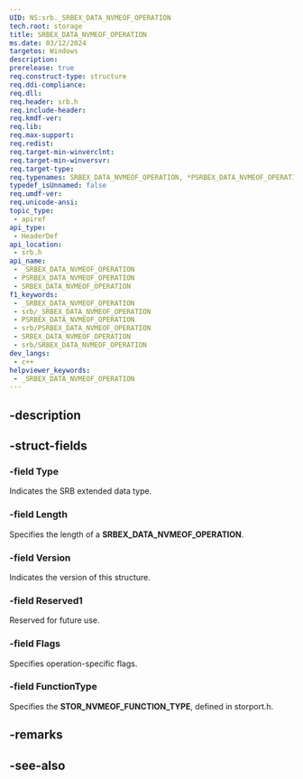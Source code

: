 ```yaml
---
UID: NS:srb._SRBEX_DATA_NVMEOF_OPERATION
tech.root: storage
title: SRBEX_DATA_NVMEOF_OPERATION
ms.date: 03/12/2024
targetos: Windows
description: 
prerelease: true
req.construct-type: structure
req.ddi-compliance: 
req.dll: 
req.header: srb.h
req.include-header: 
req.kmdf-ver: 
req.lib: 
req.max-support: 
req.redist: 
req.target-min-winverclnt: 
req.target-min-winversvr: 
req.target-type: 
req.typenames: SRBEX_DATA_NVMEOF_OPERATION, *PSRBEX_DATA_NVMEOF_OPERATION
typedef_isUnnamed: false
req.umdf-ver: 
req.unicode-ansi: 
topic_type:
 - apiref
api_type:
 - HeaderDef
api_location:
 - srb.h
api_name:
 - _SRBEX_DATA_NVMEOF_OPERATION
 - PSRBEX_DATA_NVMEOF_OPERATION
 - SRBEX_DATA_NVMEOF_OPERATION
f1_keywords:
 - _SRBEX_DATA_NVMEOF_OPERATION
 - srb/_SRBEX_DATA_NVMEOF_OPERATION
 - PSRBEX_DATA_NVMEOF_OPERATION
 - srb/PSRBEX_DATA_NVMEOF_OPERATION
 - SRBEX_DATA_NVMEOF_OPERATION
 - srb/SRBEX_DATA_NVMEOF_OPERATION
dev_langs:
 - c++
helpviewer_keywords:
 - _SRBEX_DATA_NVMEOF_OPERATION
---
```


## -description

## -struct-fields

### -field Type

Indicates the SRB extended data type.

### -field Length

Specifies the length of a **SRBEX_DATA_NVMEOF_OPERATION**.

### -field Version

Indicates the version of this structure.

### -field Reserved1

Reserved for future use.

### -field Flags

Specifies operation-specific flags.

### -field FunctionType

Specifies the **STOR_NVMEOF_FUNCTION_TYPE**, defined in storport.h.

## -remarks

## -see-also
